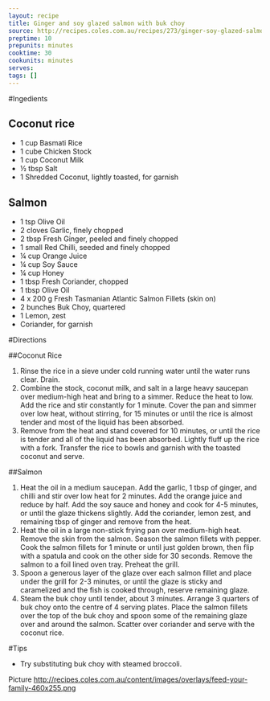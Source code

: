 ```yaml
---
layout: recipe
title: Ginger and soy glazed salmon with buk choy
source: http://recipes.coles.com.au/recipes/273/ginger-soy-glazed-salmon-with-buk-choy/
preptime: 10
prepunits: minutes
cooktime: 30
cookunits: minutes
serves: 
tags: []
---
```

#Ingedients

## Coconut rice

* 1 cup Basmati Rice
* 1 cube Chicken Stock
* 1 cup Coconut Milk
* &frac12; tbsp Salt
* 1 Shredded Coconut, lightly toasted, for garnish

## Salmon

* 1 tsp Olive Oil
* 2 cloves Garlic, finely chopped
* 2 tbsp Fresh Ginger, peeled and finely chopped
* 1 small Red Chilli, seeded and finely chopped
* &frac14; cup Orange Juice
* &frac14; cup Soy Sauce
* &frac14; cup Honey
* 1 tbsp Fresh Coriander, chopped
* 1 tbsp Olive Oil
* 4 x 200 g Fresh Tasmanian Atlantic Salmon Fillets (skin on)
* 2 bunches Buk Choy, quartered
* 1 Lemon, zest
* Coriander, for garnish

#Directions

##Coconut Rice

1. Rinse the rice in a sieve under cold running water until the water runs clear. Drain.
2. Combine the stock, coconut milk, and salt in a large heavy saucepan over medium-high heat and bring to a simmer. Reduce the heat to low. Add the rice and stir constantly for 1 minute. Cover the pan and simmer over low heat, without stirring, for 15 minutes or until the rice is almost tender and most of the liquid has been absorbed.
3. Remove from the heat and stand covered for 10 minutes, or until the rice is tender and all of the liquid has been absorbed. Lightly fluff up the rice with a fork. Transfer the rice to bowls and garnish with the toasted coconut and serve.

##Salmon

1. Heat the oil in a medium saucepan. Add the garlic, 1 tbsp of ginger, and chilli and stir over low heat for 2 minutes. Add the orange juice and reduce by half. Add the soy sauce and honey and cook for 4-5 minutes, or until the glaze thickens slightly. Add the coriander, lemon zest, and remaining tbsp of ginger and remove from the heat.
2. Heat the oil in a large non-stick frying pan over medium-high heat. Remove the skin from the salmon. Season the salmon fillets with pepper. Cook the salmon fillets for 1 minute or until just golden brown, then flip with a spatula and cook on the other side for 30 seconds. Remove the salmon to a foil lined oven tray. Preheat the grill.
3. Spoon a generous layer of the glaze over each salmon fillet and place under the grill for 2-3 minutes, or until the glaze is sticky and caramelized and the fish is cooked through, reserve remaining glaze.
4. Steam the buk choy until tender, about 3 minutes. Arrange 3 quarters of buk choy onto the centre of 4 serving plates. Place the salmon fillets over the top of the buk choy and spoon some of the remaining glaze over and around the salmon. Scatter over coriander and serve with the coconut rice.

#Tips

* Try substituting buk choy with steamed broccoli.

Picture
http://recipes.coles.com.au/content/images/overlays/feed-your-family-460x255.png